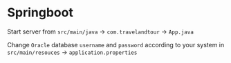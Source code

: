 # Springboot
Start server from `src/main/java` -> `com.travelandtour` -> `App.java`

Change `Oracle` database `username` and `password` according to your system in `src/main/resouces` -> `application.properties`


